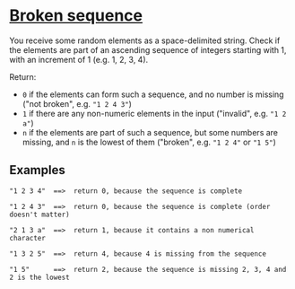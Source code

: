 # [Broken sequence](https://www.codewars.com/kata/broken-sequence "https://www.codewars.com/kata/5512e5662b34d88e44000060")

You receive some random elements as a space-delimited string. Check if the elements are part of an ascending sequence of integers starting with 1, with an increment of 1 (e.g. 1, 2, 3, 4).

Return:

* `0` if the elements can form such a sequence, and no number is missing ("not broken", e.g. `"1 2 4 3"`)
* `1` if there are any non-numeric elements in the input ("invalid", e.g. `"1 2 a"`)
* `n` if the elements are part of such a sequence, but some numbers are missing, and `n` is the lowest of them ("broken", e.g. `"1 2 4"` or `"1 5"`)


## Examples
```
"1 2 3 4"  ==>  return 0, because the sequence is complete

"1 2 4 3"  ==>  return 0, because the sequence is complete (order doesn't matter)

"2 1 3 a"  ==>  return 1, because it contains a non numerical character

"1 3 2 5"  ==>  return 4, because 4 is missing from the sequence

"1 5"      ==>  return 2, because the sequence is missing 2, 3, 4 and 2 is the lowest

```